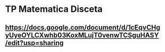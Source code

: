 # TP Matematica Disceta
## https://docs.google.com/document/d/1cEqvCHgyUyeOYLCXwhb03KoxMLujT0venwTCSguHASY/edit?usp=sharing
